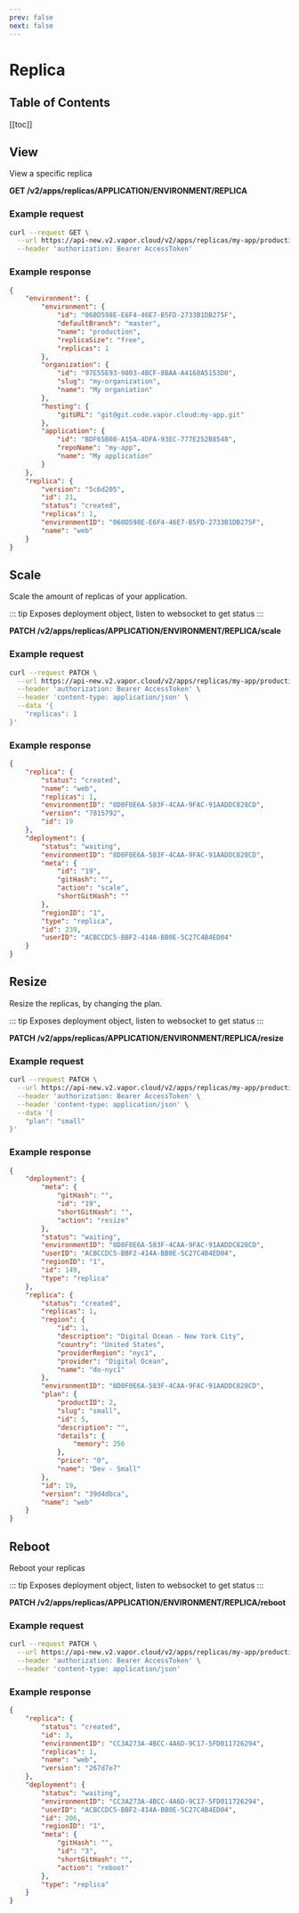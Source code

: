 ```yaml
---
prev: false
next: false
---
```

# Replica

## Table of Contents

[[toc]]

## View

View a specific replica

**GET /v2/apps/replicas/APPLICATION/ENVIRONMENT/REPLICA**

### Example request

```bash
curl --request GET \
  --url https://api-new.v2.vapor.cloud/v2/apps/replicas/my-app/production/web \
  --header 'authorization: Bearer AccessToken'
```

### Example response

```json
{
	"environment": {
		"environment": {
			"id": "060D598E-E6F4-46E7-B5FD-2733B1DB275F",
			"defaultBranch": "master",
			"name": "production",
			"replicaSize": "free",
			"replicas": 1
		},
		"organization": {
			"id": "97E55E93-9803-4BCF-8BAA-A4168A5153D0",
			"slug": "my-organization",
			"name": "My organiation"
		},
		"hosting": {
			"gitURL": "git@git.code.vapor.cloud:my-app.git"
		},
		"application": {
			"id": "BDF65B08-A15A-4DFA-93EC-777E252B8548",
			"repoName": "my-app",
			"name": "My application"
		}
	},
	"replica": {
		"version": "5c6d205",
		"id": 21,
		"status": "created",
		"replicas": 1,
		"environmentID": "060D598E-E6F4-46E7-B5FD-2733B1DB275F",
		"name": "web"
	}
}
```

## Scale

Scale the amount of replicas of your application.

::: tip
Exposes deployment object, listen to websocket to get status
:::

**PATCH /v2/apps/replicas/APPLICATION/ENVIRONMENT/REPLICA/scale**

### Example request

```bash
curl --request PATCH \
  --url https://api-new.v2.vapor.cloud/v2/apps/replicas/my-app/production/web/scale \
  --header 'authorization: Bearer AccessToken' \
  --header 'content-type: application/json' \
  --data '{
	"replicas": 1
}'
```

### Example response

```json
{
	"replica": {
		"status": "created",
		"name": "web",
		"replicas": 1,
		"environmentID": "8D0F0E6A-583F-4CAA-9FAC-91AADDC828CD",
		"version": "7815792",
		"id": 19
	},
	"deployment": {
		"status": "waiting",
		"environmentID": "8D0F0E6A-583F-4CAA-9FAC-91AADDC828CD",
		"meta": {
			"id": "19",
			"gitHash": "",
			"action": "scale",
			"shortGitHash": ""
		},
		"regionID": "1",
		"type": "replica",
		"id": 239,
		"userID": "ACBCCDC5-BBF2-414A-BB0E-5C27C4B4ED04"
	}
}
```

## Resize

Resize the replicas, by changing the plan.

::: tip
Exposes deployment object, listen to websocket to get status
:::

**PATCH /v2/apps/replicas/APPLICATION/ENVIRONMENT/REPLICA/resize**

### Example request

```bash
curl --request PATCH \
  --url https://api-new.v2.vapor.cloud/v2/apps/replicas/my-app/production/web/resize \
  --header 'authorization: Bearer AccessToken' \
  --header 'content-type: application/json' \
  --data '{
	"plan": "small"
}'
```

### Example response

```json
{
	"deployment": {
		"meta": {
			"gitHash": "",
			"id": "19",
			"shortGitHash": "",
			"action": "resize"
		},
		"status": "waiting",
		"environmentID": "8D0F0E6A-583F-4CAA-9FAC-91AADDC828CD",
		"userID": "ACBCCDC5-BBF2-414A-BB0E-5C27C4B4ED04",
		"regionID": "1",
		"id": 149,
		"type": "replica"
	},
	"replica": {
		"status": "created",
		"replicas": 1,
		"region": {
			"id": 1,
			"description": "Digital Ocean - New York City",
			"country": "United States",
			"providerRegion": "nyc1",
			"provider": "Digital Ocean",
			"name": "do-nyc1"
		},
		"environmentID": "8D0F0E6A-583F-4CAA-9FAC-91AADDC828CD",
		"plan": {
			"productID": 2,
			"slug": "small",
			"id": 5,
			"description": "",
			"details": {
				"memory": 256
			},
			"price": "0",
			"name": "Dev - Small"
		},
		"id": 19,
		"version": "39d4dbca",
		"name": "web"
	}
}
```

## Reboot

Reboot your replicas

::: tip
Exposes deployment object, listen to websocket to get status
:::

**PATCH /v2/apps/replicas/APPLICATION/ENVIRONMENT/REPLICA/reboot**

### Example request

```bash
curl --request PATCH \
  --url https://api-new.v2.vapor.cloud/v2/apps/replicas/my-app/production/web/scale \
  --header 'authorization: Bearer AccessToken' \
  --header 'content-type: application/json'
```

### Example response

```json
{
	"replica": {
		"status": "created",
		"id": 3,
		"environmentID": "CC3A273A-4BCC-4A6D-9C17-5FD011726294",
		"replicas": 1,
		"name": "web",
		"version": "267d7e7"
	},
	"deployment": {
		"status": "waiting",
		"environmentID": "CC3A273A-4BCC-4A6D-9C17-5FD011726294",
		"userID": "ACBCCDC5-BBF2-414A-BB0E-5C27C4B4ED04",
		"id": 206,
		"regionID": "1",
		"meta": {
			"gitHash": "",
			"id": "3",
			"shortGitHash": "",
			"action": "reboot"
		},
		"type": "replica"
	}
}
```

